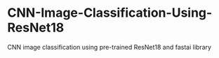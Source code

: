 # CNN-Image-Classification-Using-ResNet18
CNN image classification using pre-trained ResNet18 and fastai library
